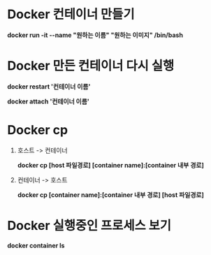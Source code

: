 # Docker 컨테이너 만들기

__docker run -it --name "원하는 이름" "원하는 이미지" /bin/bash__



# Docker 만든 컨테이너 다시 실행

__docker restart '컨테이너 이름'__

__docker attach '컨테이너 이름'__



# Docker cp

1. 호스트 -> 컨테이너

   __docker cp [host 파일경로] [container name]:[container 내부 경로]__

2. 컨테이너 -> 호스트

   __docker cp [container name]:[container 내부 경로] [host 파일경로]__



# Docker 실행중인 프로세스 보기

__docker container ls__

